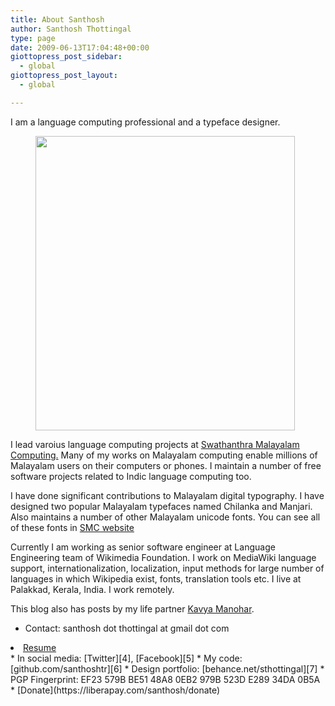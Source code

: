 ```yaml
---
title: About Santhosh
author: Santhosh Thottingal
type: page
date: 2009-06-13T17:04:48+00:00
giottopress_post_sidebar:
  - global
giottopress_post_layout:
  - global

---
```

I am a language computing professional and a typeface designer.

<div class="wp-block-image">
  <figure class="alignright is-resized"><img src="/wp-content/uploads/2019/02/Santhosh2019Feb10-Cropped-900x1024.jpg" alt="" class="wp-image-1586" width="415" height="471" srcset="/wp-content/uploads/2019/02/Santhosh2019Feb10-Cropped-900x1024.jpg 900w, /wp-content/uploads/2019/02/Santhosh2019Feb10-Cropped-264x300.jpg 264w, /wp-content/uploads/2019/02/Santhosh2019Feb10-Cropped-768x874.jpg 768w, /wp-content/uploads/2019/02/Santhosh2019Feb10-Cropped-1088x1238.jpg 1088w" sizes="(max-width: 415px) 100vw, 415px" /></figure>
</div>

I lead varoius language computing projects at [Swathanthra Malayalam Computing.][1] Many of my works on Malayalam computing enable millions of Malayalam users on their computers or phones. I maintain a number of free software projects related to Indic language computing too.

I have done significant contributions to Malayalam digital typography. I have designed two popular Malayalam typefaces named Chilanka and Manjari. Also maintains a number of other Malayalam unicode fonts. You can see all of these fonts in [SMC website][2]

Currently I am working as senior software engineer at&nbsp;Language Engineering team of Wikimedia Foundation. I work on MediaWiki language support, internationalization, localization, input methods for large number of languages in which Wikipedia exist, fonts, translation tools etc. I live at Palakkad, Kerala, India. I work remotely.

This blog also has posts by my life partner [Kavya Manohar][3].

  * Contact:&nbsp;santhosh dot thottingal&nbsp;at gmail dot com
<li style="text-align: left;">
  <a href="http://thottingal.in/documents/SanthoshResume2017.pdf" target="_blank" rel="noopener">Resume</a>
</li>
  * In social media: [Twitter][4], [Facebook][5]
  * My code: [github.com/santhoshtr][6]
  * Design portfolio:&nbsp;[behance.net/sthottingal][7]
  * PGP Fingerprint: EF23 579B BE51 48A8 0EB2 979B 523D E289 34DA 0B5A
  * [Donate](https://liberapay.com/santhosh/donate)

 [1]: http://smc.org.in
 [2]: https://smc.org.in/fonts/
 [3]: http://thottingal.in/page/about-kavya/
 [4]: https://twitter.com/santhoshtr
 [5]: https://www.facebook.com/santhosh.thottingal
 [6]: http://github.com/santhoshtr
 [7]: https://behance.net/sthottingal
